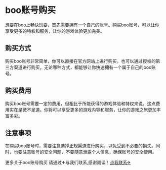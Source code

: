 # boo账号购买

想要在boo上畅快玩耍，首先需要拥有一个自己的账号。购买boo账号，可以让你享受更多的特权和服务，让你的游戏体验更加完美。

## 购买方式

购买boo账号非常简单，你可以直接在官方网站上进行购买，也可以通过授权的第三方渠道进行购买。无论哪种方式，都能够让你快速拥有一个属于自己的boo账号。

## 购买费用

购买boo账号需要一定的费用，但相比于所能获得的游戏体验和特权来说，这点费用实在是微不足道。你将可以享受更多的游戏内容和服务，让你的游戏之旅更加丰富多彩。

## 注意事项

在购买boo账号时，需要注意选择正规渠道进行购买，以免受到不必要的损失。同时，也要注意账号的安全问题，不要随意泄露个人信息，确保账号的安全使用。

更多关于boo账号购买 请通过✈与我们联系,感谢阅读！[点我联系✈](https://vip.G208.com)